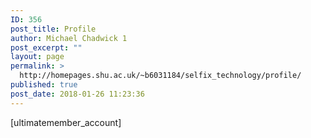 ```yaml
---
ID: 356
post_title: Profile
author: Michael Chadwick 1
post_excerpt: ""
layout: page
permalink: >
  http://homepages.shu.ac.uk/~b6031184/selfix_technology/profile/
published: true
post_date: 2018-01-26 11:23:36
---
```

[ultimatemember_account]